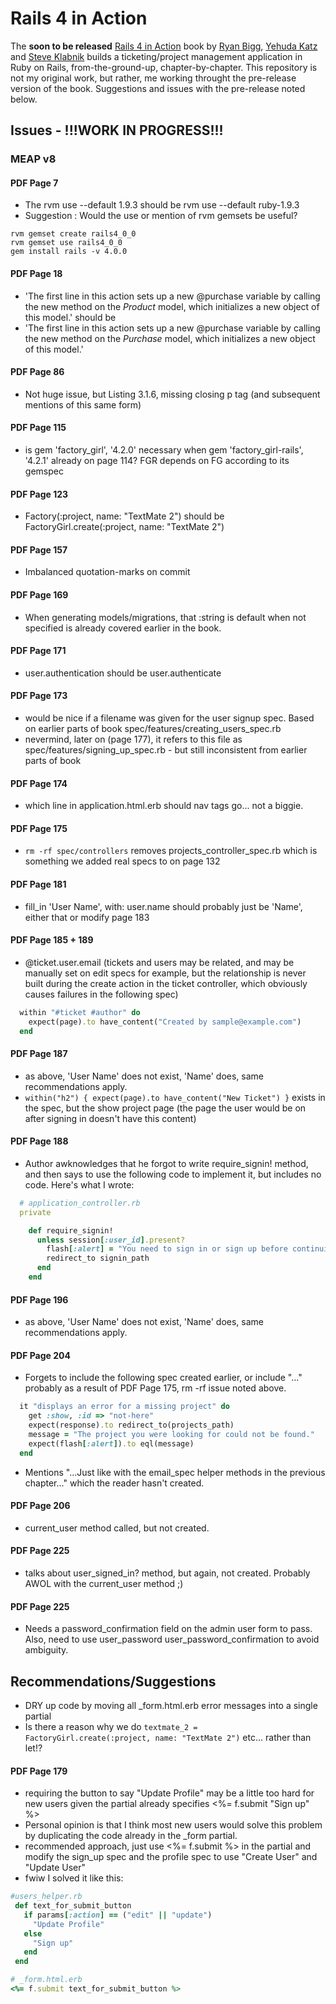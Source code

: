# Rails 4 in Action
The **soon to be released** [Rails 4 in Action](http://www.manning.com/bigg2/) book by [Ryan Bigg](https://twitter.com/ryanbigg), [Yehuda Katz](https://twitter.com/wycats) and [Steve Klabnik](https://twitter.com/steveklabnik) builds a ticketing/project management application in Ruby on Rails, from-the-ground-up, chapter-by-chapter. This repository is not my original work, but rather, me working throught the pre-release version of the book. Suggestions and issues with the pre-release noted below.

## Issues - !!!WORK IN PROGRESS!!!
### MEAP v8
#### PDF Page 7
* The rvm use --default 1.9.3 should be rvm use --default ruby-1.9.3
* Suggestion : Would the use or mention of rvm gemsets be useful? 

```
rvm gemset create rails4_0_0 
rvm gemset use rails4_0_0  
gem install rails -v 4.0.0
```

#### PDF Page 18
* 'The first line in this action sets up a new @purchase variable by calling the new method on the _Product_ model, which initializes a new object of this model.' should be 
* 'The first line in this action sets up a new @purchase variable by calling the new method on the _Purchase_ model, which initializes a new object of this model.' 


#### PDF Page 86
* Not huge issue, but Listing 3.1.6, missing closing p tag (and subsequent mentions of this same form)

#### PDF Page 115
* is gem 'factory_girl', '4.2.0' necessary when gem 'factory_girl-rails', '4.2.1' already on page 114? FGR depends on FG according to its gemspec

#### PDF Page 123
* Factory(:project, name: "TextMate 2") should be FactoryGirl.create(:project, name: "TextMate 2")

#### PDF Page 157
* Imbalanced quotation-marks on commit

#### PDF Page 169
* When generating models/migrations, that :string is default when not specified is already covered earlier in the book.

#### PDF Page 171
* user.authentication should be user.authenticate

#### PDF Page 173
* would be nice if a filename was given for the user signup spec. Based on earlier parts of book spec/features/creating_users_spec.rb
* nevermind, later on (page 177), it refers to this file as spec/features/signing_up_spec.rb - but still inconsistent from earlier parts of book

#### PDF Page 174
* which line in application.html.erb should nav tags go... not a biggie.

#### PDF Page 175
* ```rm -rf spec/controllers``` removes projects_controller_spec.rb which is something we added real specs to on page 132

#### PDF Page 181
* fill_in 'User Name', with: user.name should probably just be 'Name', either that or modify page 183

#### PDF Page 185 + 189
* @ticket.user.email (tickets and users may be related, and may be manually set on edit specs for example, but the relationship is never built during the create action in the ticket controller, which obviously causes failures in the following spec)

```ruby
  within "#ticket #author" do
    expect(page).to have_content("Created by sample@example.com")
  end
```

#### PDF Page 187
* as above, 'User Name' does not exist, 'Name' does, same recommendations apply.
* ```within("h2") { expect(page).to have_content("New Ticket") }``` exists in the spec, but the show project page (the page the user would be on after signing in doesn't have this content)

#### PDF Page 188
* Author awknowledges that he forgot to write require_signin! method, and then says to use the following code to implement it, but includes no code. Here's what I wrote:

```ruby
  # application_controller.rb
  private

    def require_signin!
      unless session[:user_id].present?
        flash[:alert] = "You need to sign in or sign up before continuing."
        redirect_to signin_path
      end
    end
```

#### PDF Page 196
* as above, 'User Name' does not exist, 'Name' does, same recommendations apply.

#### PDF Page 204
* Forgets to include the following spec created earlier, or include "..." probably as a result of PDF Page 175, rm -rf issue noted above.

```ruby
  it "displays an error for a missing project" do
    get :show, :id => "not-here"
    expect(response).to redirect_to(projects_path)
    message = "The project you were looking for could not be found."
    expect(flash[:alert]).to eql(message)
  end
```

* Mentions "...Just like with the email_spec helper methods in the previous chapter..." which the reader hasn't created.

#### PDF Page 206
* current_user method called, but not created.


#### PDF Page 225
* talks about user_signed_in? method, but again, not created. Probably AWOL with the current_user method ;)

#### PDF Page 225
* Needs a password_confirmation field on the admin user form to pass. Also, need to use user_password user_password_confirmation to avoid ambiguity.

## Recommendations/Suggestions
* DRY up code by moving all _form.html.erb error messages into a single partial
* Is there a reason why we do ```textmate_2 = FactoryGirl.create(:project, name: "TextMate 2")``` etc... rather than let!?

#### PDF Page 179
* requiring the button to say "Update Profile" may be a little too hard for new users given the partial already specifies <%= f.submit "Sign up" %>
 * Personal opinion is that I think most new users would solve this problem by duplicating the code already in the _form partial.
 * recommended approach, just use <%= f.submit %> in the partial and modify the sign_up spec and the profile spec to use "Create User" and "Update User"
 * fwiw I solved it like this:

 ```ruby
 #users_helper.rb
  def text_for_submit_button
    if params[:action] == ("edit" || "update")
      "Update Profile"
    else
      "Sign up"
    end
  end
 ```
 ```ruby
 # _form.html.erb
 <%= f.submit text_for_submit_button %>
 ```

